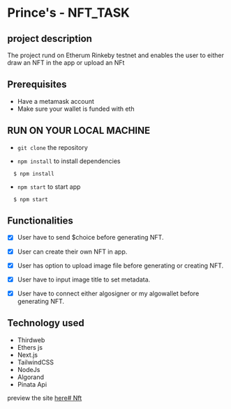 # Prince's - NFT_TASK

## project description
The project rund on Etherum Rinkeby testnet and enables the user to either draw an NFT in the app or upload an NFt

## Prerequisites
- Have a metamask account
- Make sure your wallet is funded with eth

## RUN ON YOUR LOCAL MACHINE 
- `git clone` the repository

- `npm install` to install dependencies
 ```
   $ npm install 
 ```

- `npm start` to start app
 ```
   $ npm start
 ```

## Functionalities
- [x] User have to send $choice before generating NFT.
- [x] User can create their own NFT in app.
- [x] User has option to upload image file before generating or creating NFT.
- [x] User have to input image title to set metadata.
- [x] User have to connect either algosigner or my algowallet before generating NFT.



## Technology used
- Thirdweb
- Ethers js
- Next.js
- TailwindCSS
- NodeJs
- Algorand 
- Pinata Api

preview the site <a href="">here# Nft
